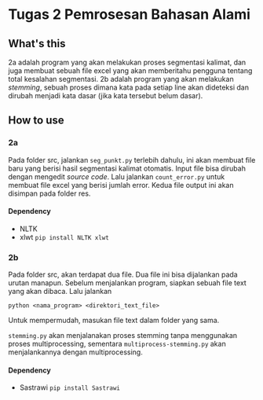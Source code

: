# Tugas 2 Pemrosesan Bahasan Alami

## What's this
2a adalah program yang akan melakukan proses segmentasi kalimat, dan juga membuat sebuah file excel yang akan memberitahu pengguna tentang total kesalahan segmentasi.
2b adalah program yang akan melakukan *stemming*, sebuah proses dimana kata pada setiap line akan dideteksi dan dirubah menjadi kata dasar (jika kata tersebut belum dasar).

## How to use
### 2a
Pada folder src, jalankan `seg_punkt.py` terlebih dahulu, ini akan membuat file baru yang berisi hasil segmentasi kalimat otomatis. Input file bisa dirubah dengan mengedit *source code*. Lalu jalankan `count_error.py` untuk membuat file excel yang berisi jumlah error. Kedua file output ini akan disimpan pada folder res.
#### Dependency
- NLTK
- xlwt
`pip install NLTK xlwt`

### 2b
Pada folder src, akan terdapat dua file. Dua file ini bisa dijalankan pada urutan manapun. Sebelum menjalankan program, siapkan sebuah file text yang akan dibaca. Lalu jalankan

`python <nama_program> <direktori_text_file>`

Untuk mempermudah, masukan file text dalam folder yang sama.

 `stemming.py` akan menjalanakan proses stemming tanpa menggunakan proses multiprocessing, sementara `multiprocess-stemming.py` akan menjalankannya dengan multiprocessing.

#### Dependency
- Sastrawi
`pip install Sastrawi`
